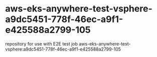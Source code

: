 # aws-eks-anywhere-test-vsphere-a9dc5451-778f-46ec-a9f1-e425588a2799-105
repository for use with E2E test job aws-eks-anywhere-test-vsphere:a9dc5451-778f-46ec-a9f1-e425588a2799-105
